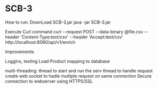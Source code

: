 # SCB-3

How to run:
DownLoad SCB-3.jar
java -jar SCB-3.jar

Execute Curl command
curl --request POST --data-binary @file.csv  --header 'Content-Type:text/csv' --header 'Accept:text/csv' http://localhost:8080/api/v1/enrich


Improvements

Loggins, testing
Load Product mapping to database

multi-threading:
thread to start and run the serv
thread to handle request
create web socket to hadle multiple request on same connection
Secure connection to webserver using HTTPS/SSL
 
